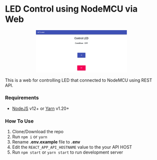 # LED Control using NodeMCU via Web

<div align="center">
    <img src="preview.png" width=300>
</div>

This is a web for controlling LED that connected to NodeMCU using REST API.

### Requirements

* [NodeJS](https://nodejs.org/en/) v12+ or [Yarn](https://classic.yarnpkg.com/en/docs/install) v1.20+

### How To Use

1. Clone/Download the repo
2. Run `npm i` or `yarn`
3. Rename **.env.example** file to **.env**
4. Edit the `REACT_APP_API_HOSTNAME` value to the your API HOST
5. Run `npm start` or `yarn start` to run development server
